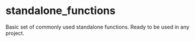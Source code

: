 standalone_functions
====================

Basic set of commonly used standalone functions. Ready to be used in any project.
